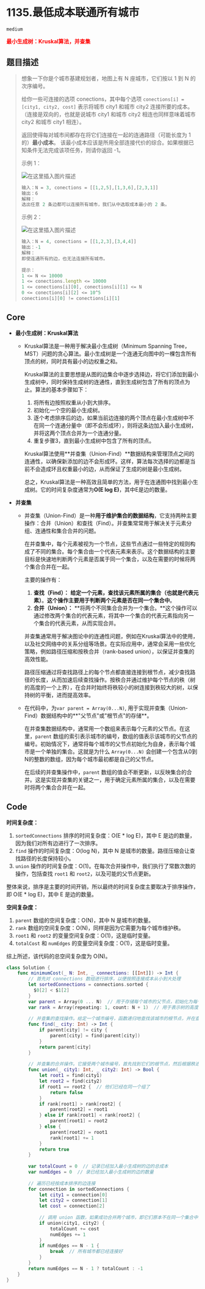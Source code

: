 # 1135.最低成本联通所有城市

`medium`

**<font color=red>最小生成树：Kruskal算法，并查集</font>**

## 题目描述

> 想象一下你是个城市基建规划者，地图上有 N 座城市，它们按以 1 到 N 的次序编号。
>
> 给你一些可连接的选项 conections，其中每个选项 `conections[i] = [city1, city2, cost]` 表示将城市 city1 和城市 city2 连接所要的成本。（连接是双向的，也就是说城市 city1 和城市 city2 相连也同样意味着城市 city2 和城市 city1 相连）。
>
> 返回使得每对城市间都存在将它们连接在一起的连通路径（可能长度为 1 的）**最小成本**。 该最小成本应该是所用全部连接代价的综合。如果根据已知条件无法完成该项任务，则请你返回 -1。
>
> 示例 1： 
>
> ![在这里插入图片描述](https://ask.qcloudimg.com/http-save/yehe-6980195/gvzo32fgwm.png)
>
> ```javascript
> 输入：N = 3, conections = [[1,2,5],[1,3,6],[2,3,1]]
> 输出：6
> 解释：
> 选出任意 2 条边都可以连接所有城市，我们从中选取成本最小的 2 条。
> ```
>
> 
>
> 示例 2： 
>
> ![在这里插入图片描述](https://ask.qcloudimg.com/http-save/yehe-6980195/twhh1e9n0t.png)
>
> ```javascript
> 输入：N = 4, conections = [[1,2,3],[3,4,4]]
> 输出：-1
> 解释： 
> 即使连通所有的边，也无法连接所有城市。
>  
> 提示：
> 1 <= N <= 10000
> 1 <= conections.length <= 10000
> 1 <= conections[i][0], conections[i][1] <= N
> 0 <= conections[i][2] <= 10^5
> conections[i][0] != conections[i][1]
> ```



## Core

- **最小生成树：Kruskal算法**

  - Kruskal算法是一种用于解决最小生成树（Minimum Spanning Tree，MST）问题的贪心算法。最小生成树是一个连通无向图中的一棵包含所有顶点的树，同时具有最小的边权重之和。

    Kruskal算法的主要思想是从图的边集合中逐步选择边，将它们添加到最小生成树中，同时保持生成树的连通性，直到生成树包含了所有的顶点为止。算法的基本步骤如下：

    1. 将所有边按照权重从小到大排序。
    2. 初始化一个空的最小生成树。
    3. 逐个考虑排序后的边，如果当前边连接的两个顶点在最小生成树中不在同一个连通分量中（即不会形成环），则将这条边加入最小生成树，并将这两个顶点合并为一个连通分量。
    4. 重复步骤3，直到最小生成树中包含了所有的顶点。

    Kruskal算法使用**并查集（Union-Find）**数据结构来管理顶点之间的连通性，以确保新添加的边不会形成环。这样，算法每次选择的边都是当前不会造成环且权重最小的边，从而保证了生成的树是最小生成树。

    总之，Kruskal算法是一种高效且简单的方法，用于在连通图中找到最小生成树。它的时间复杂度通常为**O(E log E)**，其中E是边的数量。

- **并查集**

  - 并查集（Union-Find）是一种**用于维护集合的数据结构**，它支持两种主要操作：合并（Union）和查找（Find）。并查集常常用于解决关于元素分组、连通性和集合合并的问题。

    在并查集中，每个元素被视为一个节点，这些节点通过一些特定的规则构成了不同的集合。每个集合由一个代表元素来表示。这个数据结构的主要目标是快速地判断两个元素是否属于同一个集合，以及在需要的时候将两个集合合并在一起。

    主要的操作有：

    1. **查找（Find）：** **给定一个元素，查找该元素所属的集合（也就是代表元素）**。**这个操作主要用于判断两个元素是否在同一个集合中**。
    2. **合并（Union）：** **将两个不同集合合并为一个集合。**这个操作可以通过修改两个集合的代表元素，将其中一个集合的代表元素指向另一个集合的代表元素，从而实现合并。

    并查集通常用于解决图论中的连通性问题，例如在Kruskal算法中的使用，以及社交网络中的关系分组等场景。在实际应用中，通常会采用一些优化策略，例如路径压缩和按秩合并（rank-based union），以保证并查集的高效性能。

    路径压缩通过将查找路径上的每个节点都直接连接到根节点，减少查找路径的长度，从而加速后续查找操作。按秩合并通过维护每个节点的秩（树的高度的一个上界），在合并时始终将秩较小的树连接到秩较大的树，以保持树的平衡，进而提高效率。

  - 在代码中，为`var parent = Array(0...N)`, 用于实现并查集（Union-Find）数据结构中的**"父节点"或"根节点"的存储**。

    在并查集数据结构中，通常用一个数组来表示每个元素的父节点。在这里，`parent` 数组的索引表示城市的编号，数组的值表示该城市的父节点的编号。初始情况下，通常将每个城市的父节点初始化为自身，表示每个城市是一个单独的集合。这就是为什么 `Array(0...N)` 会创建一个包含从0到N的整数的数组，因为每个城市最初都是自己的父节点。

    在后续的并查集操作中，`parent` 数组的值会不断更新，以反映集合的合并。这是实现并查集的关键之一，用于确定元素所属的集合，以及在需要时将两个集合合并在一起。



## Code

**时间复杂度：**

1. `sortedConnections` 排序的时间复杂度：O(E * log E)，其中 E 是边的数量，因为我们对所有边进行了一次排序。
2. `find` 操作的时间复杂度：O(log N)，其中 N 是城市的数量。路径压缩会让查找路径的长度保持较小。
3. `union` 操作的时间复杂度：O(1)。在每次合并操作中，我们执行了常数次数的操作，包括查找 `root1` 和 `root2`，以及可能的父节点更新。

整体来说，排序是主要的时间开销，所以最终的时间复杂度主要取决于排序操作，即 O(E * log E)，其中 E 是边的数量。

**空间复杂度：**

1. `parent` 数组的空间复杂度：O(N)，其中 N 是城市的数量。
2. `rank` 数组的空间复杂度：O(N)，同样是因为它需要为每个城市维护秩。
3. `root1` 和 `root2` 的变量空间复杂度：O(1)，这是临时变量。
4. `totalCost` 和 `numEdges` 的变量空间复杂度：O(1)，这是临时变量。

综上所述，该代码的总空间复杂度为 O(N)。

```swift
class Solution {
    func minimumCost(_ N: Int, _ connections: [[Int]]) -> Int {
        // 首先对 connections 数组进行排序，以便按照连接成本从小到大处理
        let sortedConnections = connections.sorted {
          $0[2] < $1[2]
        }
        var parent = Array(0 ... N)  // 用于存储每个城市的父节点，初始化为每个城市自己。
        var rank = Array(repeating: 1, count: N + 1)  // 用于表示树的高度（或秩），初始化为 1
        
        // 并查集的查找操作。给定一个城市编号，函数递归地查找该城市的根节点，并在查找路径上进行路径压缩，以提高查找效率。
        func find(_ city: Int) -> Int {
            if parent[city] != city {
                parent[city] = find(parent[city])
            }
            return parent[city]
        }
        
        // 并查集的合并操作。它接受两个城市编号，首先找到它们的根节点，然后根据秩进行合并，以保持树的平衡。
        func union(_ city1: Int, _ city2: Int) -> Bool {
            let root1 = find(city1)
            let root2 = find(city2)
            if root1 == root2 {  // 他们已经在同一个组了
                return false
            }
            if rank[root1] > rank[root2] {
                parent[root2] = root1
            } else if rank[root1] < rank[root2] {
                parent[root1] = root2
            } else {
                parent[root2] = root1
                rank[root1] += 1
            }
            return true
        }
        
        var totalCount = 0  // 记录已经加入最小生成树的边的总成本
        var numEdges = 0  // 录已经加入最小生成树的边的数量
        
        // 遍历已经按成本排序的边连接
        for connection in sortedConnections {
            let city1 = connection[0]
            let city2 = connection[1]
            let cost = connection[2]
            
            // 调用 union 函数，如果成功合并两个城市，即它们原本不在同一个集合中，那么将边的成本加入 totalCost，并增加 numEdges
            if union(city1, city2) {
                totalCount += cost
                numEdges += 1
            }
            if numEdges == N - 1 {
                break  // 所有城市都已经连接好
            }
        }
        return numEdges == N - 1 ? totalCount : -1
    }
}
```

